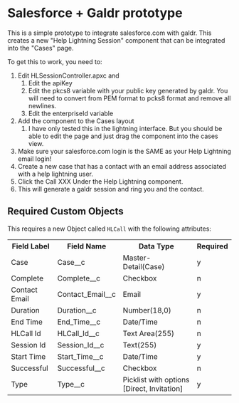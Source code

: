 # Salesforce + Galdr prototype

This is a simple prototype to integrate salesforce.com with
galdr. This creates a new "Help Lightning Session" component that can
be integrated into the "Cases" page.

To get this to work, you need to:

1. Edit HLSessionController.apxc and
   1. Edit the apiKey
   1. Edit the pkcs8 variable with your public key generated by
      galdr. You will need to convert from PEM format to pcks8 format
      and remove all newlines.
   1. Edit the enterpriseId variable
1. Add the component to the Cases layout
   1. I have only tested this in the lightning interface. But you
      should be able to edit the page and just drag the component into
      the cases view.
1. Make sure your salesforce.com login is the SAME as your Help
   Lightning email login!
1. Create a new case that has a contact with an email address
   associated with a help lightning user.
1. Click the Call XXX Under the Help Lightning component.
1. This will generate a galdr session and ring you and the contact.

## Required Custom Objects

This requires a new Object called `HLCall` with the following attributes:

<table>
  <tr>
    <th>Field Label</th>
    <th>Field Name</th>
    <th>Data Type</th>
    <th>Required</th>
  </tr>
  <tr>
    <td>Case</td>
    <td>Case__c</td>
    <td>Master-Detail(Case)</td>
    <td>y</td>
  </tr>
  <tr>
    <td>Complete</td>
    <td>Complete__c</td>
    <td>Checkbox</td>
    <td>n</td>
  </tr>
  <tr>
    <td>Contact Email</td>
    <td>Contact_Email__c</td>
    <td>Email</td>
    <td>y</td>
  </tr>
  <tr>
    <td>Duration</td>
    <td>Duration__c</td>
    <td>Number(18,0)</td>
    <td>n</td>
  </tr>
  <tr>
    <td>End Time</td>
    <td>End_Time__c</td>
    <td>Date/Time</td>
    <td>n</td>
  </tr>
  <tr>
    <td>HLCall Id</td>
    <td>HLCall_Id__c</td>
    <td>Text Area(255)</td>
    <td>n</td>
  </tr>
  <tr>
    <td>Session Id</td>
    <td>Session_Id__c</td>
    <td>Text(255)</td>
    <td>y</td>
  </tr>
  <tr>
    <td>Start Time</td>
    <td>Start_Time__c</td>
    <td>Date/Time</td>
    <td>y</td>
  </tr>
  <tr>
    <td>Successful</td>
    <td>Successful__c</td>
    <td>Checkbox</td>
    <td>n</td>
  </tr>
  <tr>
    <td>Type</td>
    <td>Type__c</td>
    <td>Picklist with options [Direct, Invitation]</td>
    <td>y</td>
  </tr>
</table>
